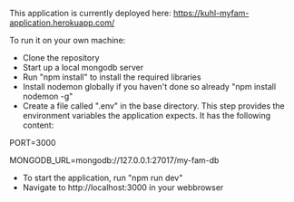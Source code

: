 This application is currently deployed here:
https://kuhl-myfam-application.herokuapp.com/



To run it on your own machine:
- Clone the repository
- Start up a local mongodb server
- Run "npm install" to install the required libraries
- Install nodemon globally if you haven't done so already "npm install nodemon -g"
- Create a file called ".env" in the base directory. This step provides the environment variables the application expects. It has the following content:

PORT=3000

MONGODB_URL=mongodb://127.0.0.1:27017/my-fam-db

  

- To start the application, run "npm run dev"
- Navigate to http://localhost:3000 in your webbrowser

